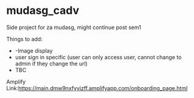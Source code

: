 # mudasg_cadv
Side project for za mudasg, might continue post sem1

Things to add:
- -Image display
- user sign in specific (user can only access user, cannot change to admin if they change the url)
- TBC

Amplify Link:https://main.dmw9nxfyyizff.amplifyapp.com/onboarding_page.html
